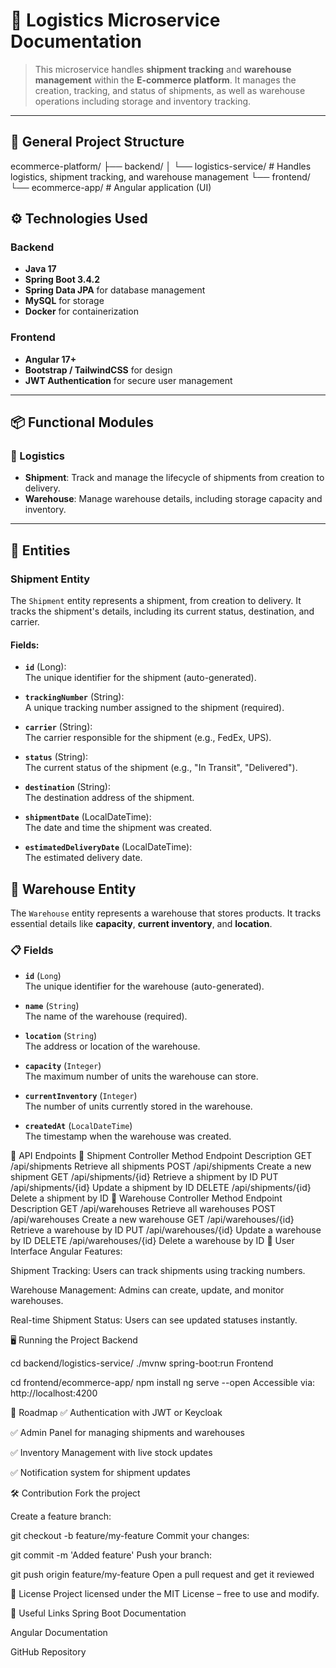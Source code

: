 # 🚚 Logistics Microservice Documentation

> This microservice handles **shipment tracking** and **warehouse management** within the **E-commerce platform**. It manages the creation, tracking, and status of shipments, as well as warehouse operations including storage and inventory tracking.

---

## 🧱 General Project Structure

ecommerce-platform/ ├── backend/ │ 
└── logistics-service/ # Handles logistics, shipment tracking, and warehouse management 
└── frontend/ └── ecommerce-app/ # Angular application (UI)


## ⚙️ Technologies Used

### Backend
- **Java 17**
- **Spring Boot 3.4.2**
- **Spring Data JPA** for database management
- **MySQL** for storage
- **Docker** for containerization

### Frontend
- **Angular 17+**
- **Bootstrap / TailwindCSS** for design
- **JWT Authentication** for secure user management

---

## 📦 Functional Modules

### 🚚 Logistics
- **Shipment**: Track and manage the lifecycle of shipments from creation to delivery.
- **Warehouse**: Manage warehouse details, including storage capacity and inventory.

---

## 📜 Entities

### **Shipment Entity**

The `Shipment` entity represents a shipment, from creation to delivery. It tracks the shipment's details, including its current status, destination, and carrier.

#### **Fields**:

- **`id`** (Long):  
  The unique identifier for the shipment (auto-generated).
  
- **`trackingNumber`** (String):  
  A unique tracking number assigned to the shipment (required).

- **`carrier`** (String):  
  The carrier responsible for the shipment (e.g., FedEx, UPS).

- **`status`** (String):  
  The current status of the shipment (e.g., "In Transit", "Delivered").

- **`destination`** (String):  
  The destination address of the shipment.

- **`shipmentDate`** (LocalDateTime):  
  The date and time the shipment was created.

- **`estimatedDeliveryDate`** (LocalDateTime):  
  The estimated delivery date.


## 🏢 Warehouse Entity

The `Warehouse` entity represents a warehouse that stores products. It tracks essential details like **capacity**, **current inventory**, and **location**.

### 📋 Fields

- **`id`** (`Long`)  
  The unique identifier for the warehouse (auto-generated).

- **`name`** (`String`)  
  The name of the warehouse (required).

- **`location`** (`String`)  
  The address or location of the warehouse.

- **`capacity`** (`Integer`)  
  The maximum number of units the warehouse can store.

- **`currentInventory`** (`Integer`)  
  The number of units currently stored in the warehouse.

- **`createdAt`** (`LocalDateTime`)  
  The timestamp when the warehouse was created.
  

🔗 API Endpoints
🚚 Shipment Controller
Method	Endpoint	Description
GET	/api/shipments	Retrieve all shipments
POST	/api/shipments	Create a new shipment
GET	/api/shipments/{id}	Retrieve a shipment by ID
PUT	/api/shipments/{id}	Update a shipment by ID
DELETE	/api/shipments/{id}	Delete a shipment by ID
🏢 Warehouse Controller
Method	Endpoint	Description
GET	/api/warehouses	Retrieve all warehouses
POST	/api/warehouses	Create a new warehouse
GET	/api/warehouses/{id}	Retrieve a warehouse by ID
PUT	/api/warehouses/{id}	Update a warehouse by ID
DELETE	/api/warehouses/{id}	Delete a warehouse by ID
🎨 User Interface
Angular Features:

Shipment Tracking: Users can track shipments using tracking numbers.

Warehouse Management: Admins can create, update, and monitor warehouses.

Real-time Shipment Status: Users can see updated statuses instantly.

🖥️ Running the Project
Backend

cd backend/logistics-service/
./mvnw spring-boot:run
Frontend

cd frontend/ecommerce-app/
npm install
ng serve --open
Accessible via: http://localhost:4200

🎯 Roadmap
 ✅ Authentication with JWT or Keycloak

 ✅ Admin Panel for managing shipments and warehouses

 ✅ Inventory Management with live stock updates

 ✅ Notification system for shipment updates

🛠️ Contribution
Fork the project

Create a feature branch:


git checkout -b feature/my-feature
Commit your changes:


git commit -m 'Added feature'
Push your branch:


git push origin feature/my-feature
Open a pull request and get it reviewed

📝 License
Project licensed under the MIT License – free to use and modify.

🔗 Useful Links
Spring Boot Documentation

Angular Documentation

GitHub Repository

